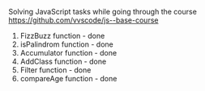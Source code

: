 Solving JavaScript tasks while going through the course https://github.com/vvscode/js--base-course 

1. FizzBuzz function - done
2. isPalindrom function - done
3. Accumulator function - done
4. AddClass function - done
5. Filter function - done
6. compareAge function - done